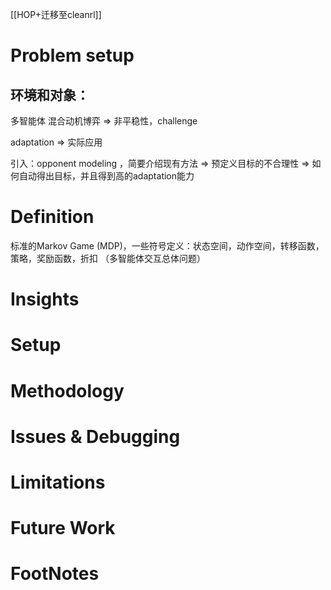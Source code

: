 [[HOP+迁移至cleanrl]]


# Problem setup

## 环境和对象：
多智能体 混合动机博弈   $\Longrightarrow$ 非平稳性，challenge

adaptation $\Longrightarrow$ 实际应用

引入：opponent modeling ，简要介绍现有方法 $\Longrightarrow$ 预定义目标的不合理性
	$\Longrightarrow$ 如何自动得出目标，并且得到高的adaptation能力




# Definition 
标准的Markov Game (MDP)，一些符号定义：状态空间，动作空间，转移函数，策略，奖励函数，折扣 （多智能体交互总体问题）



# Insights
# Setup






# Methodology
# Issues & Debugging









# Limitations
# Future Work
# FootNotes